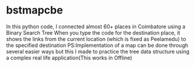 # bstmapcbe
In this python code, I connected almost 60+ places in Coimbatore using a Binary Search Tree 
When you type the code for the destination place, it shows the links from the current location (which is fixed as Peelamedu) to the specified destination
PS:Implementation of a map can be done through several easier ways but this I made to practice the tree data structure using a complex real life application(This works in Offline)
